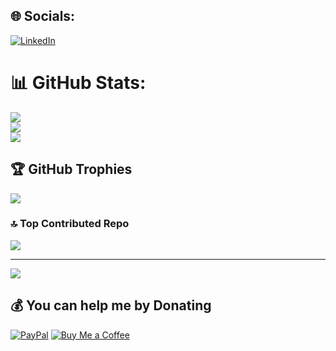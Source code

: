 
## 🌐 Socials:
[![LinkedIn](https://img.shields.io/badge/LinkedIn-%230077B5.svg?logo=linkedin&logoColor=white)](https://linkedin.com/in/salil-mhatre-d2k) 


# 📊 GitHub Stats:
![](https://github-readme-stats.vercel.app/api?username=Deadpool2000&theme=dark&hide_border=false&include_all_commits=true&count_private=false)<br/>
![](https://github-readme-streak-stats.herokuapp.com/?user=Deadpool2000&theme=dark&hide_border=false)<br/>
![](https://github-readme-stats.vercel.app/api/top-langs/?username=Deadpool2000&theme=dark&hide_border=false&include_all_commits=true&count_private=false&layout=compact)

## 🏆 GitHub Trophies
![](https://github-profile-trophy.vercel.app/?username=Deadpool2000&theme=monokai&no-frame=false&no-bg=true&margin-w=4)

### 🔝 Top Contributed Repo
![](https://github-contributor-stats.vercel.app/api?username=Deadpool2000&limit=5&theme=material-palenight&combine_all_yearly_contributions=true)

---
[![](https://visitcount.itsvg.in/api?id=Deadpool2000&icon=2&color=3)](https://visitcount.itsvg.in)

  ## 💰 You can help me by Donating
  [![PayPal](https://img.shields.io/badge/PayPal-00457C?style=for-the-badge&logo=paypal&logoColor=white)](https://paypal.me/Deadpool2k) 
  [![Buy Me a Coffee](https://img.shields.io/badge/buy_me_a_coffee-FFDD00?style=for-the-badge&logo=buy-me-a-coffee&logoColor=black)](https://buymeacoffee.com/deadpool2k)

  
<!-- Proudly created with GPRM ( https://gprm.itsvg.in ) -->
